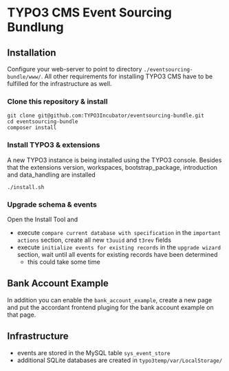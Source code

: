 # TYPO3 CMS Event Sourcing Bundlung

## Installation

Configure your web-server to point to directory
`./eventsourcing-bundle/www/`. All other requirements for installing
TYPO3 CMS have to be fulfilled for the infrastructure as well.

### Clone this repository & install

```
git clone git@github.com:TYPO3Incubator/eventsourcing-bundle.git
cd eventsourcing-bundle
composer install
```

### Install TYPO3 & extensions

A new TYPO3 instance is being installed using the TYPO3 console.
Besides that the extensions version, workspaces, bootstrap_package,
introduction and data_handling are installed

```
./install.sh
```

### Upgrade schema & events

Open the Install Tool and
* execute `compare current database with specification` in the
  `important actions` section, create all new `t3uuid` and `t3rev` fields
* execute `initialize events for existing records` in the `upgrade wizard`
  section, wait until all events for existing records have been determined
  - this could take some time

## Bank Account Example

In addition you can enable the `bank_account_example`, create a new page
and put the accordant frontend pluging for the bank account example on
that page.

## Infrastructure

* events are stored in the MySQL table `sys_event_store`
* additional SQLite databases are created in `typo3temp/var/LocalStorage/`
